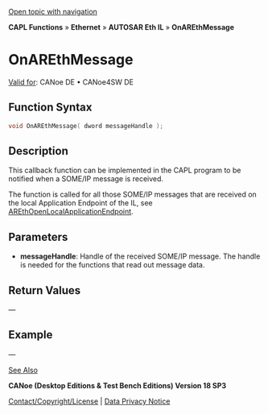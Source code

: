 [Open topic with navigation](../../../../../../CANoeDEFamily.htm#Topics/CAPLFunctions/IP/AUTOSARethIL/Functions/CAPLfunctionOnAREthMessage.md)

**CAPL Functions** » **Ethernet** » **AUTOSAR Eth IL** » **OnAREthMessage**

# OnAREthMessage

[Valid for](../../../../Shared/FeatureAvailability.md): CANoe DE • CANoe4SW DE

## Function Syntax

```c
void OnAREthMessage( dword messageHandle );
```

## Description

This callback function can be implemented in the CAPL program to be notified when a SOME/IP message is received.

The function is called for all those SOME/IP messages that are received on the local Application Endpoint of the IL, see [AREthOpenLocalApplicationEndpoint](CAPLfunctionAREthOpenLocalApplicationEndpoint.md).

## Parameters

- **messageHandle**: Handle of the received SOME/IP message. The handle is needed for the functions that read out message data.

## Return Values

—

## Example

—

[See Also](javascript:void(0);)

**CANoe (Desktop Editions & Test Bench Editions) Version 18 SP3**

[Contact/Copyright/License](../../../../Shared/ContactCopyrightLicense.md) | [Data Privacy Notice](https://www.vector.com/int/en/company/get-info/privacy-policy/)
